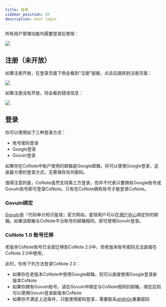 ```yaml
---
title: 登录
sidebar_position: 20
description: User login
---
```


所有用户管理功能均需要登录后使用：

![](@site/static/docs/login.png)

## 注册（未开放）

如果注册开放，在登录页面下侧会看到“注册”链接，点击后跳转到注册页面：

![](@site/static/docs/register.png)

如果注册没有开放，将会看到错误信息：

![](@site/static/docs/register_close.png)

## 登录

你可以使用如下三种登录方式：

- 账号密码登录
- Google登录
- Govuln登录

如果你在CoNote中账户使用的邮箱是Google邮箱，将可以使用Google登录，这是最方便的登录方式，无需保存任何密码。

<div className="comment_block">
  值得注意的是，CoNote虽然支持第三方登录，但并不代表只要拥有Google账号或Govuln账号即可登录CoNote。只有在CoNote拥有账号才能登录CoNote。
</div>

### Govuln绑定

[Govuln](https://govuln.com)是『代码审计知识星球』官方网站，星球用户可以在[用户中心](https://govuln.com/user/profile/email/)绑定你的邮箱。如果该邮箱与CoNote平台账号的邮箱相同，即可使用Govuln登录。

### CoNote 1.0 账号迁移

老版本CoNote账号已全部迁移到CoNote 2.0中，但老版本账号密码无法直接在CoNote 2.0中使用。

此时，你有下列方法登录CoNote 2.0：

- 如果你在老版本CoNote中使用Google邮箱，则可以直接使用Google登录新版本CoNote
- 如果你拥有Govuln账号，请在Govuln中绑定与CoNote相同的邮箱，绑定后则可以使用Govuln登录新版本CoNote
- 如果你不满足上述条件，只能使用密码登录，需要联系[phith0n](https://github.com/phith0n)重置密码
